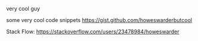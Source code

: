 very cool guy 

some very cool code snippets https://gist.github.com/howeswarderbutcool

Stack Flow: https://stackoverflow.com/users/23478984/howeswarder
  


